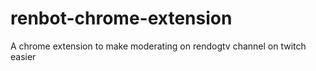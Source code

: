 # renbot-chrome-extension
 A chrome extension to make moderating on rendogtv channel on twitch easier
